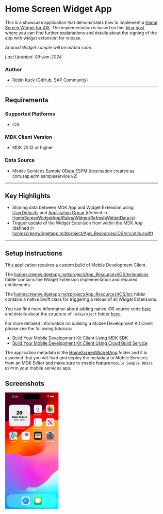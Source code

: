 # Home Screen Widget App

This is a showcase application that demonstrates how to implement a [Home Screen Widget for iOS](https://support.apple.com/en-us/HT207122). The implementation is based on this [blog post](https://blog.nativescript.org/add-home-screen-widget/) where you can find further explanations and details about the signing of the app with widget extension for release.

*Android Widget sample will be added soon.*

*Last Updated: 09-Jan-2024*

### Author
* Robin Kuck ([GitHub](https://github.com/robinkuck), [SAP Community](https://people.sap.com/kucki99))

***

## Requirements

### Supported Platforms

* iOS

### MDK Client Version

* MDK 23.12 or higher

### Data Source

* Mobile Services Sample OData ESPM (destination created as com.sap.edm.sampleservice.v2)

***

## Key Highlights

* Sharing data between MDK App and Widget Extension using [UserDefaults](https://developer.apple.com/documentation/foundation/userdefaults/) and [Application Group](https://developer.apple.com/documentation/xcode/configuring-app-groups) (defined in [HomeScreenWidgetApp/Rules/Widget/RefreshWidgetData.js](HomeScreenWidgetApp/Rules/Widget/RefreshWidgetData.js)) 
* Trigger update of the Widget Extension from within the MDK App (defined in [homescreenwidgetapp.mdkproject/App_Resources/iOS/src/utils.swift](homescreenwidgetapp.mdkproject/App_Resources/iOS/src/utils.swift))

***

## Setup Instructions

This application requires a custom build of Mobile Development Client. 

The [homescreenwidgetapp.mdkproject/App_Resources/iOS/extensions](homescreenwidgetapp.mdkproject/App_Resources/iOS/extensions) folder contains the Widget Extension implementation and required entitlements. 

The [homescreenwidgetapp.mdkproject/App_Resources/iOS/src](homescreenwidgetapp.mdkproject/App_Resources/iOS/src) folder contains a native Swift class for triggering a reload of all Widget Extensions. 

You can find more information about adding native iOS source code [here](https://v7.docs.nativescript.org/guides/ios-source-code) and details about the structure of `.mdkproject` folder [here](https://help.sap.com/doc/f53c64b93e5140918d676b927a3cd65b/Cloud/en-US/docs-en/guides/getting-started/mdk/custom-client/branding-custom-client.html#structure-of-mdkproject).

For more detailed information on building a Mobile Development Kit Client please see the following tutorials:

* [Build Your Mobile Development Kit Client Using MDK SDK](https://developers.sap.com/tutorials/cp-mobile-dev-kit-build-client.html)
* [Build Your Mobile Development Kit Client Using Cloud Build Service](https://developers.sap.com/tutorials/cp-mobile-dev-kit-cbs-client.html)

The application metadata is the [HomeScreenWidgetApp](HomeScreenWidgetApp) folder and it is assumed that you will load and deploy the metadata to Mobile Services from an MDK Editor and make sure to enable feature `Mobile Sample OData ESPM` in your mobile services app.

## Screenshots

<img src="Screenshots/iOS.png" width="35%">
